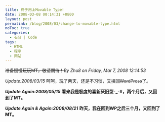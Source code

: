 ```yaml
---
title: 终于用上Movable Type!
date: 2008-03-08 00:14:31 +0800
layout: post
permalink: /blog/2008/03/change-to-movable-type.html
noToc: true
categories:
  - 石马 | Code
tags:
  - HTML
  - 程序
  - 网站
---
```

<del datetime="2008-03-15T07:28:46+00:00">准备慢慢玩玩MT，敬请期待！</del>*By Zhu8 on Friday, Mar 7, 2008 12:14:53*

*Update:2008/03/15* 呵呵，玩了两天，还是不习惯，又换回<strike>WordPress</strike>了。

***Update Again:2008/05/15*** **看来我是极度的喜新厌旧型-_-#，两个月后，又回到了MT。**

***Update Again &#038; Again:2008/08/21*** **昨天，我在回到WP之后三个月，又回到了MT。**
